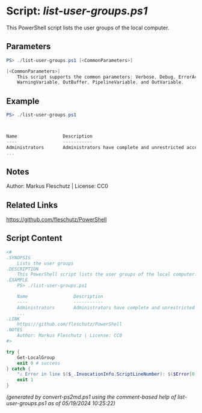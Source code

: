 Script: *list-user-groups.ps1*
========================

This PowerShell script lists the user groups of the local computer.

Parameters
----------
```powershell
PS> ./list-user-groups.ps1 [<CommonParameters>]

[<CommonParameters>]
    This script supports the common parameters: Verbose, Debug, ErrorAction, ErrorVariable, WarningAction, 
    WarningVariable, OutBuffer, PipelineVariable, and OutVariable.
```

Example
-------
```powershell
PS> ./list-user-groups.ps1



Name                 Description
----                 -----------
Administrators       Administrators have complete and unrestricted access to the computer/domain
...

```

Notes
-----
Author: Markus Fleschutz | License: CC0

Related Links
-------------
https://github.com/fleschutz/PowerShell

Script Content
--------------
```powershell
<#
.SYNOPSIS
	Lists the user groups
.DESCRIPTION
	This PowerShell script lists the user groups of the local computer.
.EXAMPLE
	PS> ./list-user-groups.ps1

	Name                 Description
	----                 -----------
	Administrators       Administrators have complete and unrestricted access to the computer/domain
	...
.LINK
	https://github.com/fleschutz/PowerShell
.NOTES
	Author: Markus Fleschutz | License: CC0
#>

try {
	Get-LocalGroup
	exit 0 # success
} catch {
	"⚠️ Error in line $($_.InvocationInfo.ScriptLineNumber): $($Error[0])"
	exit 1
}
```

*(generated by convert-ps2md.ps1 using the comment-based help of list-user-groups.ps1 as of 05/19/2024 10:25:22)*
